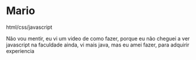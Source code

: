 # Mario
html/css/javascript

Não vou mentir, eu vi um video de como fazer, porque eu não cheguei a ver javascript na faculdade ainda, vi mais java, mas eu amei fazer, para adquirir experiencia 
